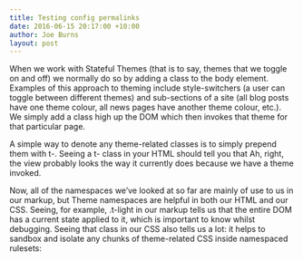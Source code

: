 ```yaml
---
title: Testing config permalinks
date: 2016-06-15 20:17:00 +10:00
author: Joe Burns
layout: post
---
```


When we work with Stateful Themes (that is to say, themes that we toggle on and off) we normally do so by adding a class to the body element. Examples of this approach to theming include style-switchers (a user can toggle between different themes) and sub-sections of a site (all blog posts have one theme colour, all news pages have another theme colour, etc.). We simply add a class high up the DOM which then invokes that theme for that particular page.

A simple way to denote any theme-related classes is to simply prepend them with t-. Seeing a t- class in your HTML should tell you that Ah, right, the view probably looks the way it currently does because we have a theme invoked.

Now, all of the namespaces we’ve looked at so far are mainly of use to us in our markup, but Theme namespaces are helpful in both our HTML and our CSS. Seeing, for example, .t-light in our markup tells us that the entire DOM has a current state applied to it, which is important to know whilst debugging. Seeing that class in our CSS also tells us a lot: it helps to sandbox and isolate any chunks of theme-related CSS inside namespaced rulesets: